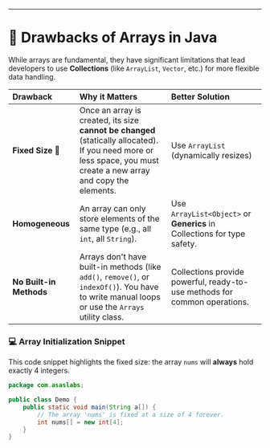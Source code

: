 
---

# 🛑 Drawbacks of Arrays in Java

While arrays are fundamental, they have significant limitations that lead developers to use **Collections** (like `ArrayList`, `Vector`, etc.) for more flexible data handling.

| Drawback | Why it Matters | Better Solution |
| :--- | :--- | :--- |
| **Fixed Size** 🧱 | Once an array is created, its size **cannot be changed** (statically allocated). If you need more or less space, you must create a new array and copy the elements. | Use `ArrayList` (dynamically resizes) |
| **Homogeneous** | An array can only store elements of the same type (e.g., all `int`, all `String`). | Use `ArrayList<Object>` or **Generics** in Collections for type safety. |
| **No Built-in Methods** | Arrays don't have built-in methods (like `add()`, `remove()`, or `indexOf()`). You have to write manual loops or use the `Arrays` utility class. | Collections provide powerful, ready-to-use methods for common operations. |

### 💻 Array Initialization Snippet

This code snippet highlights the fixed size: the array `nums` will **always** hold exactly 4 integers.

```java
package com.asaslabs;

public class Demo {
    public static void main(String a[]) {
        // The array 'nums' is fixed at a size of 4 forever.
        int nums[] = new int[4]; 
    }
}
```